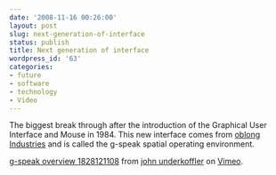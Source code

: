 ```yaml
---
date: '2008-11-16 00:26:00'
layout: post
slug: next-generation-of-interface
status: publish
title: Next generation of interface
wordpress_id: '63'
categories:
- future
- software
- technology
- Video
---
```


The biggest break through after the introduction of the Graphical User Interface and Mouse in 1984. This new interface comes from [oblong Industries](http://www.oblong.com/) and is called the g-speak spatial operating environment.  
  
[g-speak overview 1828121108](http://vimeo.com/2229299) from [john underkoffler](http://vimeo.com/user922585) on [Vimeo](http://vimeo.com/).
